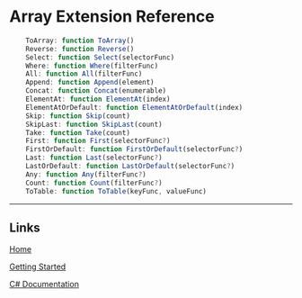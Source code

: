 # Array Extension Reference



```js
	ToArray: function ToArray()
    Reverse: function Reverse()
    Select: function Select(selectorFunc)
    Where: function Where(filterFunc)
    All: function All(filterFunc)
    Append: function Append(element)
    Concat: function Concat(enumerable)
    ElementAt: function ElementAt(index)
    ElementAtOrDefault: function ElementAtOrDefault(index)
    Skip: function Skip(count)
    SkipLast: function SkipLast(count)
    Take: function Take(count)
    First: function First(selectorFunc?)
    FirstOrDefault: function FirstOrDefault(selectorFunc?)
    Last: function Last(selectorFunc?)
    LastOrDefault: function LastOrDefault(selectorFunc?)
    Any: function Any(filterFunc?)
    Count: function Count(filterFunc?)
    ToTable: function ToTable(keyFunc, valueFunc)
```
___

## Links

[Home](https://bytechkr.github.io/BadScript2/)

[Getting Started](https://bytechkr.github.io/BadScript2/GettingStarted.html)

[C# Documentation](https://bytechkr.github.io/BadScript2/reference/index.html)
